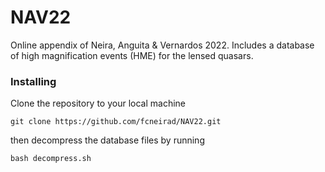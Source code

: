 # NAV22

Online appendix of Neira, Anguita & Vernardos 2022.
Includes a database of high magnification events (HME) for the lensed quasars.

### Installing

Clone the repository to your local machine
```
git clone https://github.com/fcneirad/NAV22.git
```
then decompress the database files by running
```
bash decompress.sh
```
